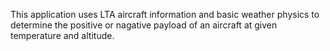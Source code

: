 This application uses LTA aircraft information and basic weather physics 
to determine the positive or nagative payload of an aircraft at 
given temperature and altitude.
